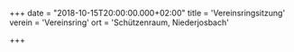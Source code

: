 +++
date = "2018-10-15T20:00:00.000+02:00"
title = 'Vereinsringsitzung'
verein = 'Vereinsring'
ort = 'Schützenraum, Niederjosbach'

+++

      